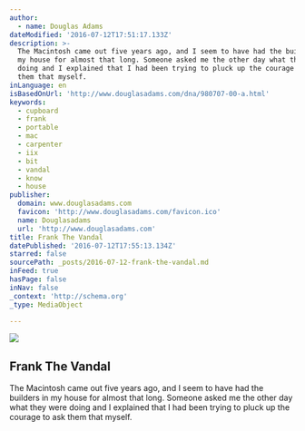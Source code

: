 ```yaml
---
author:
  - name: Douglas Adams
dateModified: '2016-07-12T17:51:17.133Z'
description: >-
  The Macintosh came out five years ago, and I seem to have had the builders in
  my house for almost that long. Someone asked me the other day what they were
  doing and I explained that I had been trying to pluck up the courage to ask
  them that myself.
inLanguage: en
isBasedOnUrl: 'http://www.douglasadams.com/dna/980707-00-a.html'
keywords:
  - cupboard
  - frank
  - portable
  - mac
  - carpenter
  - iix
  - bit
  - vandal
  - know
  - house
publisher:
  domain: www.douglasadams.com
  favicon: 'http://www.douglasadams.com/favicon.ico'
  name: Douglasadams
  url: 'http://www.douglasadams.com'
title: Frank The Vandal
datePublished: '2016-07-12T17:55:13.134Z'
starred: false
sourcePath: _posts/2016-07-12-frank-the-vandal.md
inFeed: true
hasPage: false
inNav: false
_context: 'http://schema.org'
_type: MediaObject

---
```

<article style=""><img src="https://imgflo.herokuapp.com/graph/vahj1ThiexotieMo/f33cb1d7cf528e6ed12fed461c81db2f/noop.jpg?input=http%3A%2F%2Fdouglasadams.s3-website-eu-west-1.amazonaws.com%2Fimages%2Fdefault.jpg" /><h1>Frank The Vandal</h1><p>The Macintosh came out five years ago, and I seem to have had the builders in my house for almost that long. Someone asked me the other day what they were doing and I explained that I had been trying to pluck up the courage to ask them that myself.</p></article>